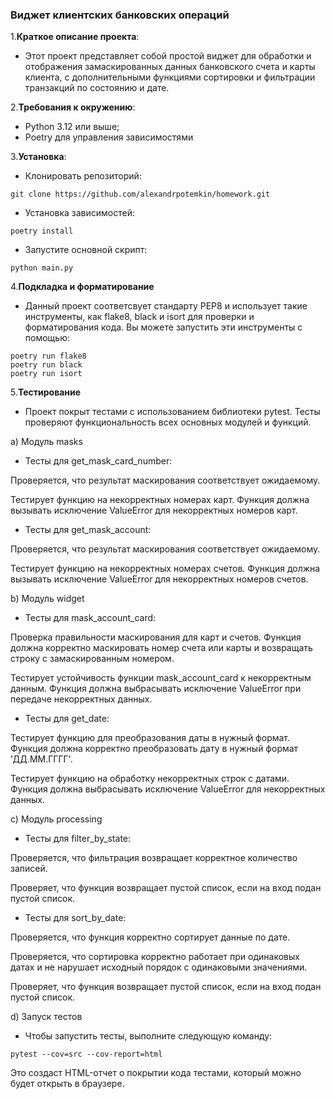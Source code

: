 ### Виджет клиентских банковских операций

1.**Краткое описание проекта**:
- Этот проект представляет собой простой виджет для обработки и отображения замаскированных данных банковского счета и карты клиента, с дополнительными функциями сортировки и фильтрации транзакций по состоянию и дате.

2.**Требования к окружению**:
- Python 3.12 или выше;
- Poetry для управления зависимостями

3.**Установка**:
- Клонировать репозиторий:
  
`git clone https://github.com/alexandrpotemkin/homework.git`
- Установка зависимостей:
  
`poetry install`
- Запустите основной скрипт:
  
`python main.py`

4.**Подкладка и форматирование**
- Данный проект соответсвует стандарту PEP8 и использует такие инструменты, как flake8, black и isort для проверки и форматирования кода. Вы можете запустить эти инструменты с помощью:
```
poetry run flake8
poetry run black
poetry run isort
```
5.**Тестирование**
- Проект покрыт тестами с использованием библиотеки pytest. Тесты проверяют функциональность всех основных модулей и функций.

a) Модуль masks
- Тесты для get_mask_card_number:

Проверяется, что результат маскирования соответствует ожидаемому.

Тестирует функцию на некорректных номерах карт. Функция должна вызывать исключение ValueError для некорректных номеров 
карт.

- Тесты для get_mask_account:

 Проверяется, что результат маскирования соответствует ожидаемому.

Тестирует функцию на некорректных номерах счетов. Функция должна вызывать исключение ValueError для некорректных номеров
счетов.

b) Модуль widget
- Тесты для mask_account_card:

Проверка правильности маскирования для карт и счетов. Функция должна корректно маскировать номер счета или карты и 
возвращать строку с замаскированным номером.

Тестирует устойчивость функции mask_account_card к некорректным данным. Функция должна выбрасывать исключение ValueError
при передаче некорректных данных.

- Тесты для get_date:

Тестирует функцию для преобразования даты в нужный формат. Функция должна корректно преобразовать дату в нужный формат 
'ДД.ММ.ГГГГ'.

Тестирует функцию на обработку некорректных строк с датами. Функция должна выбрасывать исключение ValueError для 
некорректных данных.

c) Модуль processing
- Тесты для filter_by_state:

Проверяется, что фильтрация возвращает корректное количество записей.

Проверяет, что функция возвращает пустой список, если на вход подан пустой список.

- Тесты для sort_by_date:

Проверяется, что функция корректно сортирует данные по дате.

Проверяется, что сортировка корректно работает при одинаковых датах и не нарушает исходный порядок с одинаковыми 
значениями.

Проверяет, что функция возвращает пустой список, если на вход подан пустой список.

d) Запуск тестов

- Чтобы запустить тесты, выполните следующую команду:

`pytest --cov=src --cov-report=html`

Это создаст HTML-отчет о покрытии кода тестами, который можно будет открыть в браузере.
